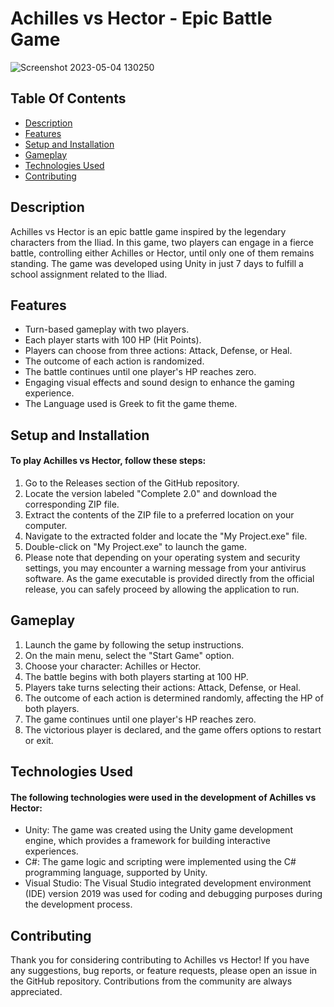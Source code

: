 # Achilles vs Hector - Epic Battle Game

![Screenshot 2023-05-04 130250](https://user-images.githubusercontent.com/78025790/236173859-32192bc6-6a46-48df-901e-3a7ecde328b3.png)

## Table Of Contents
* [Description](#description)
* [Features](#features)
* [Setup and Installation](#setup-and-installation)
* [Gameplay](#gameplay)
* [Technologies Used](#technologies-used)
* [Contributing](#contributing)

## Description
Achilles vs Hector is an epic battle game inspired by the legendary characters from the Iliad. In this game, two players can engage in a fierce battle, controlling either Achilles or Hector, until only one of them remains standing. The game was developed using Unity in just 7 days to fulfill a school assignment related to the Iliad.

## Features
* Turn-based gameplay with two players.
* Each player starts with 100 HP (Hit Points).
* Players can choose from three actions: Attack, Defense, or Heal.
* The outcome of each action is randomized.
* The battle continues until one player's HP reaches zero.
* Engaging visual effects and sound design to enhance the gaming experience.
* The Language used is Greek to fit the game theme. 

## Setup and Installation
#### To play Achilles vs Hector, follow these steps:

1. Go to the Releases section of the GitHub repository.
2. Locate the version labeled "Complete 2.0" and download the corresponding ZIP file.
3. Extract the contents of the ZIP file to a preferred location on your computer.
4. Navigate to the extracted folder and locate the "My Project.exe" file.
5. Double-click on "My Project.exe" to launch the game.
6. Please note that depending on your operating system and security settings, you may encounter a warning message from your antivirus software. As the game executable is provided directly from the official release, you can safely proceed by allowing the application to run.

## Gameplay
1. Launch the game by following the setup instructions.
2. On the main menu, select the "Start Game" option.
3. Choose your character: Achilles or Hector.
4. The battle begins with both players starting at 100 HP.
5. Players take turns selecting their actions: Attack, Defense, or Heal.
6. The outcome of each action is determined randomly, affecting the HP of both players.
7. The game continues until one player's HP reaches zero.
8. The victorious player is declared, and the game offers options to restart or exit.

## Technologies Used
#### The following technologies were used in the development of Achilles vs Hector:

* Unity: The game was created using the Unity game development engine, which provides a framework for building interactive experiences.
* C#: The game logic and scripting were implemented using the C# programming language, supported by Unity.
* Visual Studio: The Visual Studio integrated development environment (IDE) version 2019 was used for coding and debugging purposes during the development process.

## Contributing
Thank you for considering contributing to Achilles vs Hector! If you have any suggestions, bug reports, or feature requests, please open an issue in the GitHub repository. Contributions from the community are always appreciated.
